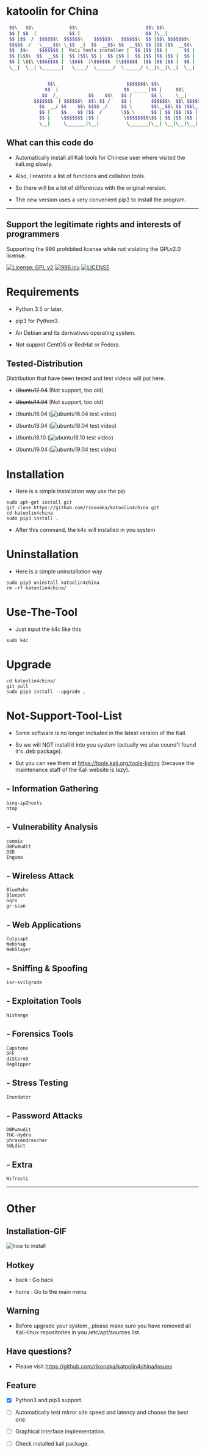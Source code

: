 # katoolin for China

```zsh
 $$\   $$\             $$\                         $$\ $$\
 $$ | $$  |            $$ |                        $$ |\__|
 $$ |$$  /  $$$$$$\  $$$$$$\    $$$$$$\   $$$$$$\  $$ |$$\ $$$$$$$\
 $$$$$  /   \____$$\ \_$$  _|  $$  __$$\ $$  __$$\ $$ |$$ |$$  __$$\
 $$  $$<    $$$$$$$ |  Kali tools installer |  $$ |$$ |$$ |      $$ |
 $$ |\$$\  $$  __$$ |  $$ |$$\ $$ |  $$ |$$ |  $$ |$$ |$$ |$$ |  $$ |
 $$ | \$$\ \$$$$$$$ |  \$$$$  |\$$$$$$  |\$$$$$$  |$$ |$$ |$$ |  $$ |
 \__|  \__| \_______|   \____/  \______/  \______/ \__|\__|\__|  \__|


               $$\                          $$$$$$$\ $$\
              $$  |                        $$ ______|$$ |     $$\
             $$  /_           $$    $$\   $$ /       $$ \     \__|         $$$$$$$\
          $$$$$$$  | $$$$$$\  $$\ $$ /    $$ |       $$$$$$\  $$\ $$$$$$ \ \_____$$\
            $$  __/ $$    $$\ $$$$ _/     $$ \       $$\__$$\ $$ |$$\__$$ | $$$$$$$ |
            $$ |    $$    $$ |$$  /       \$$ \      $$ | $$ |$$ |$$ | $$ |$$    $$ |
            $$ |    \$$$$$$$ |$$ |         \$$$$$$$$\$$ | $$ |$$ |$$ | $$ |\$$$$$$$ |
            \__|     \_______|\__|          \_______|\__| \__|\__|\__|  \_| \_______|
```

## What can this code do

- Automatically install all Kali tools for Chinese user where visited the kali.org slowly.

- Also, I rewrote a list of functions and collation tools.

- So there will be a lot of differences with the original version.

- The new version uses a very convenient pip3 to install the program.

---

## Support the legitimate rights and interests of programmers

Supporting the 996 prohibited license while not violating the GPLv2.0 license.

[![License: GPL v2](https://img.shields.io/badge/License-GPL%20v2-blue.svg)](https://www.gnu.org/licenses/old-licenses/gpl-2.0.en.html) [![996.icu](https://img.shields.io/badge/link-996.icu-red.svg)](https://996.icu) [![LICENSE](https://img.shields.io/badge/license-NPL%20(The%20996%20Prohibited%20License)-blue.svg)](https://github.com/996icu/996.ICU/blob/master/LICENSE)

# Requirements

- Python 3.5 or later.

- pip3 for Python3.

- An Debian and its derivatives operating system.

- Not supprot CentOS or RedHat or Fedora.

## Tested-Distribution

Distribution that have been tested and test videos will put here.

- <del>Ubuntu12.04</del> (Not support, too old)

- <del>Ubuntu14.04</del> (Not support, too old)

- Ubuntu16.04 (![ubuntu16.04 test video](xxxxxxxxxxxxxxxxxxx))

- Ubuntu18.04 (![ubuntu18.04 test video](xxxxxxxxxxxxxxxxxxx))

- Ubuntu18.10 (![ubuntu18.10 test video](xxxxxxxxxxxxxxxxxxx))

- Ubuntu19.04 (![ubuntu19.04 test video](xxxxxxxxxxxxxxxxxxx))

# Installation

- Here is a simple installation way use the pip

```
sudo apt-get install git
git clone https://github.com/rikonaka/katoolin4china.git
cd katoolin4china
sudo pip3 install .
```

- After this command, the k4c will installed in you system

# Uninstallation

- Here is a simple uninstallation way

```
sudo pip3 uninstall katoolin4china
rm -rf katoolin4china/
```

# Use-The-Tool

- Just input the k4c like this

```
sudo k4c
```

# Upgrade

```
cd katoolin4china/
git pull
sudo pip3 install --upgrade .
```

# Not-Support-Tool-List

- Some software is no longer included in the latest version of the Kail.

- So we will NOT install it into you system (actually we also cound't found it's .deb package).

- But you can see them at https://tools.kali.org/tools-listing (because the maintenance staff of the Kali website is lazy).

## - Information Gathering

```
bing-ip2hosts
ntop
```

## - Vulnerability Analysis
```
commix
DBPwAudit
GSD
Inguma
```

## - Wireless Attack
```
BlueMaho
Bluepot
Gqrx
gr-scan
```

## - Web Applications
```
Cutycapt
Webshag
WebSlayer
```

## - Sniffing & Spoofing
```
isr-svilgrade
```

## - Exploitation Tools
```
Nishange
```

## - Forensics Tools
```
Capstone
DFF
diStorm3
RegRipper
```

## - Stress Testing
```
Inundator
```

## - Password Attacks
```
DBPwAudit
THC-Hydra
phrasendrescher
SQLdict
```

## - Extra
```
Wifresti
```

---

# Other

## Installation-GIF

![how to install](https://github.com/rikonaka/katoolin4china/blob/master/pic/howtouse.gif)

## Hotkey

- back : Go back

- home : Go to the main menu

## Warning

- Before upgrade your system , please make sure you have removed all Kali-linux repositories in you /etc/apt/sources.list.

## Have questions?

- Please visit https://github.com/rikonaka/katoolin4china/issues

## Feature

- [x] Python3 and pip3 support.

- [ ] Automatically test mirror site speed and latency and choose the best one.

- [ ] Graphical interface implementation.

- [ ] Check installed kali package.
